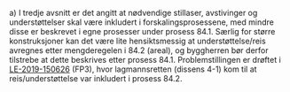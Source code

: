 a) I tredje avsnitt er det angitt at nødvendige stillaser, avstivinger og understøttelser skal være inkludert i forskalingsprosessene, med mindre disse er beskrevet i egne prosesser under prosess 84.1. Særlig for større konstruksjoner kan det være lite hensiktsmessig at understøttelse/reis avregnes etter mengderegelen i 84.2 (areal), og byggherren bør derfor tilstrebe at dette beskrives etter prosess 84.1. Problemstillingen er drøftet i [LE-2019-150626](https://lovdata.no/pro/#document/LESIV/avgjorelse/le-2019-150626/KAPITTEL_7) (FP3), hvor lagmannsretten (dissens 4-1) kom til at reis/understøttelse var inkludert i prosess 84.2.